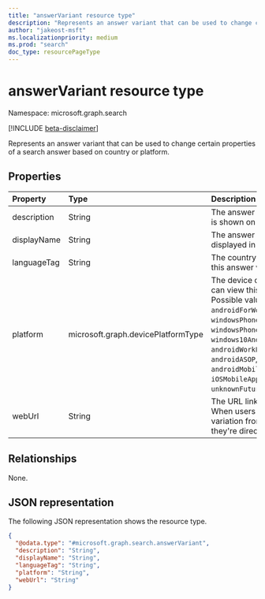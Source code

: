 ```yaml
---
title: "answerVariant resource type"
description: "Represents an answer variant that can be used to change certain properties of a search answer based on country or platform."
author: "jakeost-msft"
ms.localizationpriority: medium
ms.prod: "search"
doc_type: resourcePageType
---
```


# answerVariant resource type

Namespace: microsoft.graph.search

[!INCLUDE [beta-disclaimer](../../includes/beta-disclaimer.md)]

Represents an answer variant that can be used to change certain properties of a search answer based on country or platform.

## Properties

|Property|Type|Description|
|:---|:---|:---|
|description|String|The answer variation description that is shown on the search results page.|
|displayName|String|The answer variation name that is displayed in search results.|
|languageTag|String|The country or region that can view this answer variation.|
|platform|microsoft.graph.devicePlatformType|The device or operating system that can view this answer variation. Possible values are: `android`, `androidForWork`, `ios`, `macOS`, `windowsPhone81`, `windowsPhone81AndLater`, `windows10AndLater`, `androidWorkProfile`, `unknown`, `androidASOP`, `androidMobileApplicationManagement`, `iOSMobileApplicationManagement`, `unknownFutureValue`.|
|webUrl|String|The URL link for the answer variation. When users select this answer variation from the search results, they're directed to the specified URL.|

## Relationships

None.

## JSON representation

The following JSON representation shows the resource type.

<!-- {
  "blockType": "resource",
  "@odata.type": "microsoft.graph.search.answerVariant"
}
-->
``` json
{
  "@odata.type": "#microsoft.graph.search.answerVariant",
  "description": "String",
  "displayName": "String",
  "languageTag": "String",
  "platform": "String",
  "webUrl": "String"
}
```
